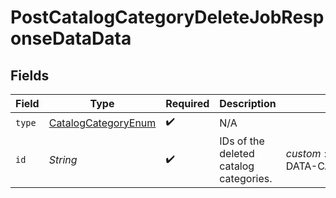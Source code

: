 # PostCatalogCategoryDeleteJobResponseDataData


## Fields

| Field                                                                 | Type                                                                  | Required                                                              | Description                                                           | Example                                                               |
| --------------------------------------------------------------------- | --------------------------------------------------------------------- | --------------------------------------------------------------------- | --------------------------------------------------------------------- | --------------------------------------------------------------------- |
| `type`                                                                | [CatalogCategoryEnum](../../models/components/CatalogCategoryEnum.md) | :heavy_check_mark:                                                    | N/A                                                                   |                                                                       |
| `id`                                                                  | *String*                                                              | :heavy_check_mark:                                                    | IDs of the deleted catalog categories.                                | $custom:::$default:::SAMPLE-DATA-CATEGORY-APPAREL                     |